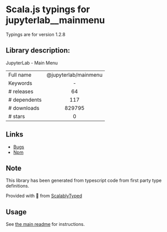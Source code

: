 
# Scala.js typings for jupyterlab__mainmenu

Typings are for version 1.2.8

## Library description:
JupyterLab - Main Menu

|                    |                 |
| ------------------ | :-------------: |
| Full name          | @jupyterlab/mainmenu |
| Keywords           | - |
| # releases         | 64 |
| # dependents       | 117 |
| # downloads        | 829795 |
| # stars            | 0 |

## Links
- [Bugs](https://github.com/jupyterlab/jupyterlab/issues)
- [Npm](https://www.npmjs.com/package/%40jupyterlab%2Fmainmenu)
    


## Note
This library has been generated from typescript code from first party type definitions.

Provided with :purple_heart: from [ScalablyTyped](https://github.com/oyvindberg/ScalablyTyped)

## Usage
See [the main readme](../../readme.md) for instructions.


